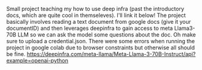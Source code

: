 Small project teaching my how to use deep infra (past the introductory docs, which are quite cool in themseleves). I'll link it below!
The project basically involves reading a text document from google docs (give it your documentID) and then leverages deepinfra to gain access to meta Llama3-70B LLM so we can ask the model some questions about the doc.
Oh make sure to upload a credential.json. There were some errors when running the project in google colab due to browser constraints but otherwise all should be fine.
https://deepinfra.com/meta-llama/Meta-Llama-3-70B-Instruct/api?example=openai-python
